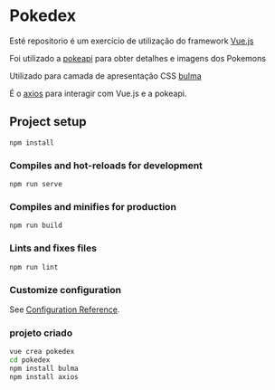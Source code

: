 # Pokedex

Esté repositorio é um exercicio de utilização do framework [Vue.js](https://vuejs.org/)  

Foi utilizado a [pokeapi](https://pokeapi.co/) para obter detalhes e imagens dos Pokemons  

Utilizado para camada de apresentação CSS [bulma](https://bulma.io/)  

É o [axios](https://www.npmjs.com/package/axios) para interagir com Vue.js e a pokeapi.

## Project setup

```npm
npm install
```

### Compiles and hot-reloads for development

```npm
npm run serve
```

### Compiles and minifies for production

```npm
npm run build
```

### Lints and fixes files

```nom
npm run lint
```

### Customize configuration

See [Configuration Reference](https://cli.vuejs.org/config/).

### projeto criado

```bash
vue crea pokedex
cd pokedex
npm install bulma
npm install axios
```
